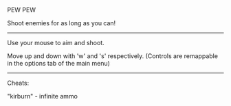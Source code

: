 PEW PEW

Shoot enemies for as long as you can!

------------------------------------

Use your mouse to aim and shoot.

Move up and down with 'w' and 's' respectively. 
(Controls are remappable in the options tab of the main menu)

-------------------------------------

Cheats:
	
"kirburn" - infinite ammo

